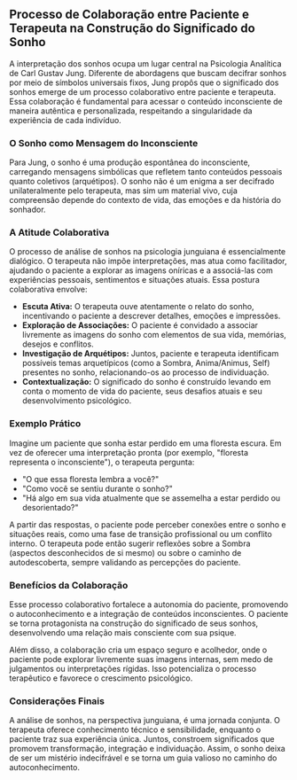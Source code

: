 
## Processo de Colaboração entre Paciente e Terapeuta na Construção do Significado do Sonho

A interpretação dos sonhos ocupa um lugar central na Psicologia Analítica de Carl Gustav Jung. Diferente de abordagens que buscam decifrar sonhos por meio de símbolos universais fixos, Jung propôs que o significado dos sonhos emerge de um processo colaborativo entre paciente e terapeuta. Essa colaboração é fundamental para acessar o conteúdo inconsciente de maneira autêntica e personalizada, respeitando a singularidade da experiência de cada indivíduo.

### O Sonho como Mensagem do Inconsciente

Para Jung, o sonho é uma produção espontânea do inconsciente, carregando mensagens simbólicas que refletem tanto conteúdos pessoais quanto coletivos (arquétipos). O sonho não é um enigma a ser decifrado unilateralmente pelo terapeuta, mas sim um material vivo, cuja compreensão depende do contexto de vida, das emoções e da história do sonhador.

### A Atitude Colaborativa

O processo de análise de sonhos na psicologia junguiana é essencialmente dialógico. O terapeuta não impõe interpretações, mas atua como facilitador, ajudando o paciente a explorar as imagens oníricas e a associá-las com experiências pessoais, sentimentos e situações atuais. Essa postura colaborativa envolve:

- **Escuta Ativa:** O terapeuta ouve atentamente o relato do sonho, incentivando o paciente a descrever detalhes, emoções e impressões.
- **Exploração de Associações:** O paciente é convidado a associar livremente as imagens do sonho com elementos de sua vida, memórias, desejos e conflitos.
- **Investigação de Arquétipos:** Juntos, paciente e terapeuta identificam possíveis temas arquetípicos (como a Sombra, Anima/Animus, Self) presentes no sonho, relacionando-os ao processo de individuação.
- **Contextualização:** O significado do sonho é construído levando em conta o momento de vida do paciente, seus desafios atuais e seu desenvolvimento psicológico.

### Exemplo Prático

Imagine um paciente que sonha estar perdido em uma floresta escura. Em vez de oferecer uma interpretação pronta (por exemplo, "floresta representa o inconsciente"), o terapeuta pergunta:

- "O que essa floresta lembra a você?"
- "Como você se sentiu durante o sonho?"
- "Há algo em sua vida atualmente que se assemelha a estar perdido ou desorientado?"

A partir das respostas, o paciente pode perceber conexões entre o sonho e situações reais, como uma fase de transição profissional ou um conflito interno. O terapeuta pode então sugerir reflexões sobre a Sombra (aspectos desconhecidos de si mesmo) ou sobre o caminho de autodescoberta, sempre validando as percepções do paciente.

### Benefícios da Colaboração

Esse processo colaborativo fortalece a autonomia do paciente, promovendo o autoconhecimento e a integração de conteúdos inconscientes. O paciente se torna protagonista na construção do significado de seus sonhos, desenvolvendo uma relação mais consciente com sua psique.

Além disso, a colaboração cria um espaço seguro e acolhedor, onde o paciente pode explorar livremente suas imagens internas, sem medo de julgamentos ou interpretações rígidas. Isso potencializa o processo terapêutico e favorece o crescimento psicológico.

### Considerações Finais

A análise de sonhos, na perspectiva junguiana, é uma jornada conjunta. O terapeuta oferece conhecimento técnico e sensibilidade, enquanto o paciente traz sua experiência única. Juntos, constroem significados que promovem transformação, integração e individuação. Assim, o sonho deixa de ser um mistério indecifrável e se torna um guia valioso no caminho do autoconhecimento.
```
